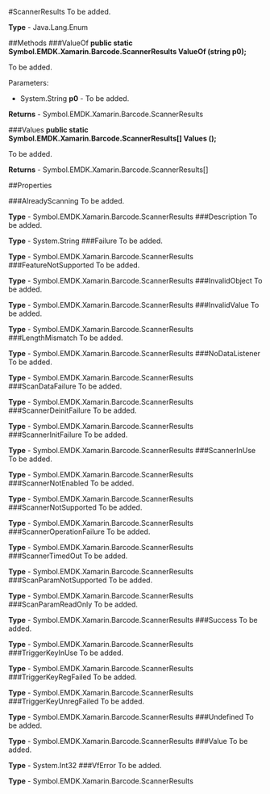 #ScannerResults
To be added.

**Type** - Java.Lang.Enum

##Methods
###ValueOf
**public static Symbol.EMDK.Xamarin.Barcode.ScannerResults ValueOf (string p0);**

To be added.

Parameters: 

* System.String **p0** - To be added.

**Returns** - Symbol.EMDK.Xamarin.Barcode.ScannerResults

###Values
**public static Symbol.EMDK.Xamarin.Barcode.ScannerResults[] Values ();**

To be added.


**Returns** - Symbol.EMDK.Xamarin.Barcode.ScannerResults[]

##Properties

###AlreadyScanning
To be added.

**Type** - Symbol.EMDK.Xamarin.Barcode.ScannerResults
###Description
To be added.

**Type** - System.String
###Failure
To be added.

**Type** - Symbol.EMDK.Xamarin.Barcode.ScannerResults
###FeatureNotSupported
To be added.

**Type** - Symbol.EMDK.Xamarin.Barcode.ScannerResults
###InvalidObject
To be added.

**Type** - Symbol.EMDK.Xamarin.Barcode.ScannerResults
###InvalidValue
To be added.

**Type** - Symbol.EMDK.Xamarin.Barcode.ScannerResults
###LengthMismatch
To be added.

**Type** - Symbol.EMDK.Xamarin.Barcode.ScannerResults
###NoDataListener
To be added.

**Type** - Symbol.EMDK.Xamarin.Barcode.ScannerResults
###ScanDataFailure
To be added.

**Type** - Symbol.EMDK.Xamarin.Barcode.ScannerResults
###ScannerDeinitFailure
To be added.

**Type** - Symbol.EMDK.Xamarin.Barcode.ScannerResults
###ScannerInitFailure
To be added.

**Type** - Symbol.EMDK.Xamarin.Barcode.ScannerResults
###ScannerInUse
To be added.

**Type** - Symbol.EMDK.Xamarin.Barcode.ScannerResults
###ScannerNotEnabled
To be added.

**Type** - Symbol.EMDK.Xamarin.Barcode.ScannerResults
###ScannerNotSupported
To be added.

**Type** - Symbol.EMDK.Xamarin.Barcode.ScannerResults
###ScannerOperationFailure
To be added.

**Type** - Symbol.EMDK.Xamarin.Barcode.ScannerResults
###ScannerTimedOut
To be added.

**Type** - Symbol.EMDK.Xamarin.Barcode.ScannerResults
###ScanParamNotSupported
To be added.

**Type** - Symbol.EMDK.Xamarin.Barcode.ScannerResults
###ScanParamReadOnly
To be added.

**Type** - Symbol.EMDK.Xamarin.Barcode.ScannerResults
###Success
To be added.

**Type** - Symbol.EMDK.Xamarin.Barcode.ScannerResults
###TriggerKeyInUse
To be added.

**Type** - Symbol.EMDK.Xamarin.Barcode.ScannerResults
###TriggerKeyRegFailed
To be added.

**Type** - Symbol.EMDK.Xamarin.Barcode.ScannerResults
###TriggerKeyUnregFailed
To be added.

**Type** - Symbol.EMDK.Xamarin.Barcode.ScannerResults
###Undefined
To be added.

**Type** - Symbol.EMDK.Xamarin.Barcode.ScannerResults
###Value
To be added.

**Type** - System.Int32
###VfError
To be added.

**Type** - Symbol.EMDK.Xamarin.Barcode.ScannerResults


